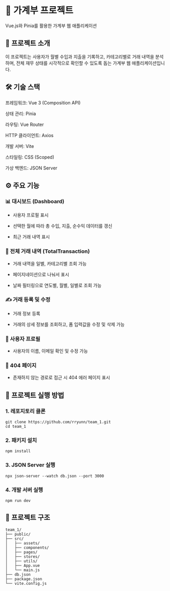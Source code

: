 # 📒 가계부 프로젝트
Vue.js와 Pinia를 활용한 가계부 웹 애플리케이션

## 🧭 프로젝트 소개
이 프로젝트는 사용자가 월별 수입과 지출을 기록하고, 카테고리별로 거래 내역을 분석하며, 전체 재무 상태를 시각적으로 확인할 수 있도록 돕는 가계부 웹 애플리케이션입니다. 

## 🛠️ 기술 스택
프레임워크: Vue 3 (Composition API)

상태 관리: Pinia

라우팅: Vue Router

HTTP 클라이언트: Axios

개발 서버: Vite

스타일링: CSS (Scoped)

가상 백엔드: JSON Server

## ⚙️ 주요 기능
### 📊 대시보드 (Dashboard)
- 사용자 프로필 표시
  
- 선택한 월에 따라 총 수입, 지출, 순수익 데이터를 갱신
  
- 최근 거래 내역 표시

### 🧾 전체 거래 내역 (TotalTransaction)
- 거래 내역을 일별, 카테고리별 조회 가능
  
- 페이지네이션으로 나눠서 표시  

- 날짜 필터링으로 연도별, 월별, 일별로 조회 가능

### ✍️ 거래 등록 및 수정
- 거래 정보 등록 

- 거래의 상세 정보를 조회하고, 폼 입력값을 수정 및 삭제 가능

### 👤 사용자 프로필
- 사용자의 이름, 이메일 확인 및 수정 가능

### 🚫 404 페이지
- 존재하지 않는 경로로 접근 시 404 에러 페이지 표시



## 🚀 프로젝트 실행 방법
### 1. 레포지토리 클론

```
git clone https://github.com/rryunn/team_1.git
cd team_1
```
### 2. 패키지 설치

```
npm install
```
### 3. JSON Server 실행

```
npx json-server --watch db.json --port 3000
```
### 4. 개발 서버 실행

```
npm run dev
```
## 📁 프로젝트 구조
```
team_1/
├── public/
├── src/
│   ├── assets/
│   ├── components/
│   ├── pages/
│   ├── stores/
│   ├── utils/
│   ├── App.vue
│   └── main.js
├── db.json
├── package.json
└── vite.config.js
```
